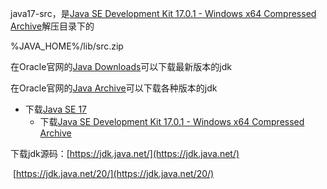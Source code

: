 java17-src，是[Java SE Development Kit 17.0.1 - Windows x64 Compressed Archive](https://download.oracle.com/java/17/archive/jdk-17.0.1_windows-x64_bin.zip)解压目录下的

%JAVA_HOME%/lib/src.zip



在Oracle官网的[Java Downloads](https://www.oracle.com/java/technologies/downloads/)可以下载最新版本的jdk

在Oracle官网的[Java Archive](https://www.oracle.com/java/technologies/downloads/archive/)可以下载各种版本的jdk

* 下载[Java SE 17](https://www.oracle.com/java/technologies/javase/jdk17-archive-downloads.html)
  * 下载[Java SE Development Kit 17.0.1 - Windows x64 Compressed Archive](https://download.oracle.com/java/17/archive/jdk-17.0.1_windows-x64_bin.zip)



下载jdk源码：[https://jdk.java.net/](https://jdk.java.net/)

​                         [https://jdk.java.net/20/](https://jdk.java.net/20/)
